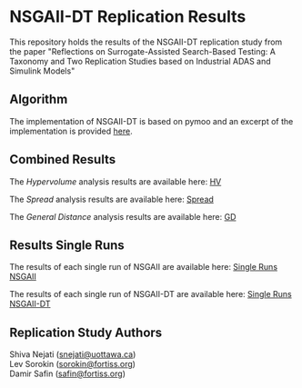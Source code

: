 # NSGAII-DT Replication Results

This repository holds the results of the NSGAII-DT replication study from the paper "Reflections on Surrogate-Assisted Search-Based Testing: A Taxonomy and Two Replication Studies based on Industrial ADAS and Simulink Models"

## Algorithm

The implementation of NSGAII-DT is based on pymoo and an excerpt of the implementation is provided [here](algorithm/nsga2_dt_sim.py).

## Combined Results

The *Hypervolume* analysis results are available here: [HV](/hv/) 

The *Spread* analysis results are available here: [Spread](/sp/) 

The *General Distance* analysis results are available here: [GD](/gd/) 

## Results Single Runs

The results of each single run of NSGAII are available here: [Single Runs NSGAII](NSGA-II/)

The results of each single run of NSGAII-DT are available here: [Single Runs NSGAII-DT](NSGA-II-DT/)

## Replication Study Authors

Shiva Nejati (snejati@uottawa.ca) \
Lev Sorokin (sorokin@fortiss.org) \
Damir Safin (safin@fortiss.org)
